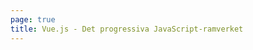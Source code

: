 ```yaml
---
page: true
title: Vue.js - Det progressiva JavaScript-ramverket
---
```


<script setup>
import Home from '@theme/components/Home.vue'
</script>

<Home />
